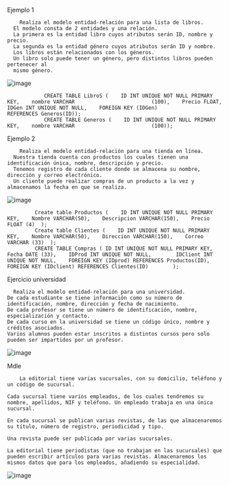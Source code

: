 Ejemplo 1

        Realiza el modelo entidad-relación para una lista de libros.
      El modelo consta de 2 entidades y una relación.
      La primera es la entidad libro cuyos atributos serán ID, nombre y precio.
      La segunda es la entidad género cuyos atributos serán ID y nombre. 
      Los libros están relacionados con los géneros.
      Un libro solo puede tener un género, pero distintos libros pueden pertenecer al     
      mismo género. 

      
![image](https://github.com/leoandyaz/data-base/assets/133395965/8622882f-37c2-47c1-ab45-a6a219868990)

                CREATE TABLE LibroS (    ID INT UNIQUE NOT NULL PRIMARY KEY,    nombre VARCHAR                         (100),    Precio FLOAT,    IDGen INT UNIQUE NOT NULL,    FOREIGN KEY (IDGen)                         REFERENCES Generos(ID));
                CREATE TABLE Generos (    ID INT UNIQUE NOT NULL PRIMARY KEY,    nombre VARCHAR                         (100));

Ejemplo 2 

        Realiza el modelo entidad-relación para una tienda en línea.
      Nuestra tienda cuenta con productos los cuales tienen una identificación única, nombre, descripción y precio.
      Tenemos registro de cada cliente donde se almacena su nombre, dirección y correo electrónico.
      Un cliente puede realizar compras de un producto a la vez y almacenamos la fecha en que se realiza.


![image](https://github.com/leoandyaz/data-base/assets/133395965/7cdd4eb6-6c97-4b8e-beaf-645363736eeb)

             Create table Productos (    ID INT UNIQUE NOT NULL PRIMARY KEY,    Nombre VARCHAR(50),    Descripcion VARCHAR(150),    Precio FLOAT (4)  );    
             Create table Clientes (    ID INT UNIQUE NOT NULL PRIMARY KEY,    Nombre VARCHAR(50),    Direccion VARCHAR(150),    Correo VARCHAR (33)  );      
             CREATE TABLE Compras (	ID INT UNIQUE NOT NULL PRIMARY KEY,       Fecha DATE (33),    IDProd INT UNIQUE NOT NULL,        IDClient INT UNIQUE NOT NULL,    FOREIGN KEY (IDprod) REFERENCES Productos(ID),    FOREIGN KEY (IDclient) REFERENCES Clientes(ID)        ); 

Ejercicio universidad

      Realiza el modelo entidad-relación para una universidad. 
    De cada estudiante se tiene información como su número de identificación, nombre, dirección y fecha de nacimiento.
    De cada profesor se tiene un número de identificación, nombre, especialización y contacto.
    De cada curso en la universidad se tiene un código único, nombre y créditos asociados.
    Varios alumnos pueden estar inscritos a distintos cursos pero solo pueden ser impartidos por un profesor.


![image](https://github.com/leoandyaz/data-base/assets/133395965/35723226-3c65-4a41-beb5-9ad482e185b2)

Mdle

        La editorial tiene varias sucursales, con su domicilio, teléfono y un código de sucursal.

    Cada sucursal tiene varios empleados, de los cuales tendremos su nombre, apellidos, NIF y teléfono. Un empleado trabaja en una única sucursal.
    
    En cada sucursal se publican varias revistas, de las que almacenaremos su título, número de registro, periodicidad y tipo.
    
    Una revista puede ser publicada por varias sucursales.
    
    La editorial tiene periodistas (que no trabajan en las sucursales) que pueden escribir artículos para varias revistas. Almacenaremos los mismos datos que para los empleados, añadiendo su especialidad.




![image](https://github.com/leoandyaz/data-base/assets/133395965/f73992c0-1139-4abe-b893-ff5136e80ae4)

